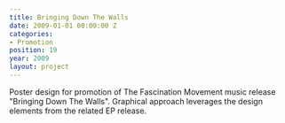 ```yaml
---
title: Bringing Down The Walls
date: 2009-01-01 00:00:00 Z
categories:
- Promotion
position: 19
year: 2009
layout: project
---
```


Poster design for promotion of The Fascination Movement music release "Bringing Down The Walls". Graphical approach leverages the design elements from the related EP release.
